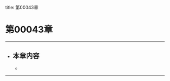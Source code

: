 title: 第00043章
# 第00043章
-------------------------------------------------
- 本章内容
    - 
    - 
-------------------------------------------------
